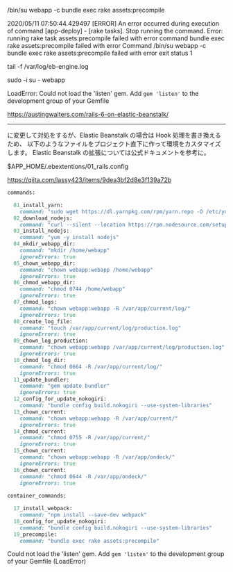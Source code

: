 
/bin/su webapp -c bundle exec rake assets:precompile


2020/05/11 07:50:44.429497 [ERROR] An error occurred during execution of command [app-deploy] - [rake tasks]. Stop running the command. Error: running rake task assets:precompile failed with error command bundle exec rake assets:precompile failed with error Command /bin/su webapp -c bundle exec rake assets:precompile failed with error exit status 1 

tail -f /var/log/eb-engine.log



sudo -i 
su - webapp

LoadError: Could not load the 'listen' gem. Add `gem 'listen'` to the development group of your Gemfile


https://austingwalters.com/rails-6-on-elastic-beanstalk/

---

に変更して対処をするが、Elastic Beanstalk の場合は Hook 処理を書き換えるため、
以下のようなファイルをプロジェクト直下に作って環境をカスタマイズします。
Elastic Beanstalk の拡張については公式ドキュメントを参考に。

$APP_HOME/.ebextentions/01_rails.config



https://qiita.com/lassy423/items/9dea3bf2d8e3f139a72b

```ruby
commands:

  01_install_yarn:
    command: "sudo wget https://dl.yarnpkg.com/rpm/yarn.repo -O /etc/yum.repos.d/yarn.repo && curl --silent --location https://rpm.nodesource.com/setup_6.x | sudo bash - && sudo yum install yarn -y"
  02_download_nodejs:
    command: "curl --silent --location https://rpm.nodesource.com/setup_8.x | sudo bash -"
  03_install_nodejs:
    command: "yum -y install nodejs"
  04_mkdir_webapp_dir:
    command: "mkdir /home/webapp"
    ignoreErrors: true
  05_chown_webapp_dir:
    command: "chown webapp:webapp /home/webapp"
    ignoreErrors: true
  06_chmod_webapp_dir:
    command: "chmod 0744 /home/webapp"
    ignoreErrors: true
  07_chmod_logs:
    command: "chown webapp:webapp -R /var/app/current/log/"
    ignoreErrors: true
  08_create_log_file:
    command: "touch /var/app/current/log/production.log"
    ignoreErrors: true
  09_chown_log_production:
    command: "chown webapp:webapp /var/app/current/log/production.log"
    ignoreErrors: true
  10_chmod_log_dir:
    command: "chmod 0664 -R /var/app/current/log/"
    ignoreErrors: true
  11_update_bundler:
    command: "gem update bundler"
    ignoreErrors: true
  12_config_for_update_nokogiri:
    command: "bundle config build.nokogiri --use-system-libraries"
  13_chown_current:
    command: "chown webapp:webapp -R /var/app/current/"
    ignoreErrors: true
  14_chmod_current:
    command: "chmod 0755 -R /var/app/current/"
    ignoreErrors: true
  15_chown_current:
    command: "chown webapp:webapp -R /var/app/ondeck/"
    ignoreErrors: true
  16_chown_current:
    command: "chmod 0644 -R /var/app/ondeck/"
    ignoreErrors: true
    
container_commands:

  17_install_webpack:
    command: "npm install --save-dev webpack"
  18_config_for_update_nokogiri:
    command: "bundle config build.nokogiri --use-system-libraries"
  19_precompile:
    command: "bundle exec rake assets:precompile"
```


Could not load the 'listen' gem. Add `gem 'listen'` to the development group of your Gemfile (LoadError)